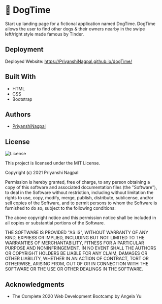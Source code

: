 # 🐶 DogTime

Start up landing page for a fictional application named DogTime. DogTime allows the user to find other dogs & their owners nearby in the swipe left/right style made famous by Tinder.

## Deployment

Deployed Website: https://PriyanshiNagpal.github.io/dogTime/


## Built With

  * HTML
  * CSS
  * Bootstrap

## Authors

   - [PriyanshiNagpal](https://PriyanshiNagpal.github.io/)


## License

![License](https://img.shields.io/badge/license-MIT%20License-blue.svg)

This project is licensed under the MIT License.

Copyright (c) 2021 Priyanshi Nagpal

Permission is hereby granted, free of charge, to any person obtaining a copy
of this software and associated documentation files (the "Software"), to deal
in the Software without restriction, including without limitation the rights
to use, copy, modify, merge, publish, distribute, sublicense, and/or sell
copies of the Software, and to permit persons to whom the Software is
furnished to do so, subject to the following conditions:

The above copyright notice and this permission notice shall be included in all
copies or substantial portions of the Software.

THE SOFTWARE IS PROVIDED "AS IS", WITHOUT WARRANTY OF ANY KIND, EXPRESS OR
IMPLIED, INCLUDING BUT NOT LIMITED TO THE WARRANTIES OF MERCHANTABILITY,
FITNESS FOR A PARTICULAR PURPOSE AND NONINFRINGEMENT. IN NO EVENT SHALL THE
AUTHORS OR COPYRIGHT HOLDERS BE LIABLE FOR ANY CLAIM, DAMAGES OR OTHER
LIABILITY, WHETHER IN AN ACTION OF CONTRACT, TORT OR OTHERWISE, ARISING FROM,
OUT OF OR IN CONNECTION WITH THE SOFTWARE OR THE USE OR OTHER DEALINGS IN THE
SOFTWARE.

## Acknowledgments

  * The Complete 2020 Web Development Bootcamp by Angela Yu
